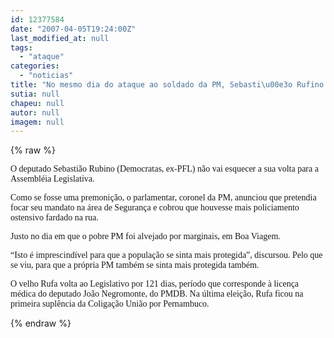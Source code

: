 ```yaml
---
id: 12377584
date: "2007-04-05T19:24:00Z"
last_modified_at: null
tags:
  - "ataque"
categories:
  - "noticias"
title: "No mesmo dia do ataque ao soldado da PM, Sebasti\u00e3o Rufino cobrou mais policiamento na rua"
sutia: null
chapeu: null
autor: null
imagem: null
---
```

{% raw %}
<p><P><FONT face=Verdana>O deputado Sebastião Rubino (Democratas, ex-PFL) não vai esquecer a sua volta para a Assembléia Legislativa.</FONT></P></p>
<p><P><FONT face=Verdana>Como se fosse uma premonição, o parlamentar, coronel da PM, anunciou que pretendia focar seu mandato na área de Segurança e cobrou que houvesse mais policiamento ostensivo fardado na rua.</FONT></P></p>
<p><P><FONT face=Verdana>Justo no dia em que o pobre PM foi alvejado por marginais, em Boa Viagem.</FONT></P></p>
<p><P><FONT face=Verdana>“Isto é imprescindível para que a população se sinta mais protegida”, discursou. Pelo que se viu, para que a própria PM também se sinta mais protegida também.</FONT></P></p>
<p><P><FONT face=Verdana>O velho Rufa volta ao Legislativo por 121 dias, período que corresponde à licença médica do deputado João Negromonte, do PMDB. Na última eleição, Rufa ficou na primeira suplência da Coligação União por Pernambuco.</FONT></P> </p>
{% endraw %}